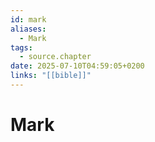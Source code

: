 ```yaml
---
id: mark
aliases:
  - Mark
tags:
  - source.chapter
date: 2025-07-10T04:59:05+0200
links: "[[bible]]"
---
```


# Mark

